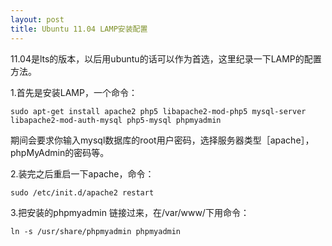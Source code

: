 ```yaml
---
layout: post
title: Ubuntu 11.04 LAMP安装配置
---
```


11.04是lts的版本，以后用ubuntu的话可以作为首选，这里纪录一下LAMP的配置方法。

1.首先是安装LAMP，一个命令：

	sudo apt-get install apache2 php5 libapache2-mod-php5 mysql-server libapache2-mod-auth-mysql php5-mysql phpmyadmin 

  期间会要求你输入mysql数据库的root用户密码，选择服务器类型［apache］，phpMyAdmin的密码等。

2.装完之后重启一下apache，命令：

	sudo /etc/init.d/apache2 restart

3.把安装的phpmyadmin 链接过来，在/var/www/下用命令：
	
	ln -s /usr/share/phpmyadmin phpmyadmin